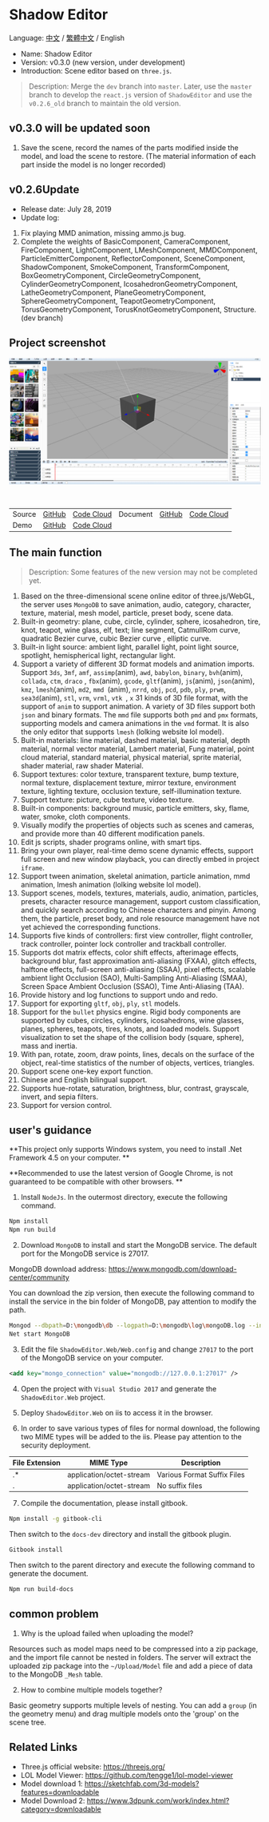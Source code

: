 # Shadow Editor

Language: [中文](README.md) / [繁體中文](README-tw.md) / English

* Name: Shadow Editor
* Version: v0.3.0 (new version, under development)
* Introduction: Scene editor based on `three.js`.

> Description: Merge the `dev` branch into `master`. Later, use the `master` branch to develop the `react.js` version of `ShadowEditor` and use the `v0.2.6_old` branch to maintain the old version.

## v0.3.0 will be updated soon

1. Save the scene, record the names of the parts modified inside the model, and load the scene to restore. (The material information of each part inside the model is no longer recorded)

## v0.2.6Update

* Release date: July 28, 2019
* Update log:

1. Fix playing MMD animation, missing ammo.js bug.
2. Complete the weights of BasicComponent, CameraComponent, FireComponent, LightComponent, LMeshComponent, MMDComponent, ParticleEmitterComponent, ReflectorComponent, SceneComponent, ShadowComponent, SmokeComponent, TransformComponent, BoxGeometryComponent, CircleGeometryComponent, CylinderGeometryComponent, IcosahedronGeometryComponent, LatheGeometryComponent, PlaneGeometryComponent, SphereGeometryComponent, TeapotGeometryComponent, TorusGeometryComponent, TorusKnotGeometryComponent, Structure. (dev branch)

## Project screenshot

![image](images/scene20190803.png)

<table>
    <tr>
        <td>Source</td>
        <td><a href="https://github.com/tengge1/ShadowEditor">GitHub</a></td>
        <td><a href="https://gitee.com/tengge1/ShadowEditor">Code Cloud</a></td>
        <td>Document</td>
        <td><a href="https://tengge1.github.io/ShadowEditor/">GitHub</a></td>
        <td><a href="https://tengge1.gitee.io/shadoweditor/">Code Cloud</a></td>
    </tr>
    <tr>
        <td>Demo</td>
        <td><a href="https://tengge1.github.io/ShadowEditor-examples/">GitHub</a></td>
        <td><a href="http://tengge1.gitee.io/shadoweditor-examples/">Code Cloud</a></td>
        <td></td>
        <td></td>
        <td></td>
    </tr>
</table>

## The main function

> Description: Some features of the new version may not be completed yet.

1. Based on the three-dimensional scene online editor of three.js/WebGL, the server uses `MongoDB` to save animation, audio, category, character, texture, material, mesh model, particle, preset body, scene data.
2. Built-in geometry: plane, cube, circle, cylinder, sphere, icosahedron, tire, knot, teapot, wine glass, elf, text; line segment, CatmullRom curve, quadratic Bezier curve, cubic Bezier curve , elliptic curve.
3. Built-in light source: ambient light, parallel light, point light source, spotlight, hemispherical light, rectangular light.
4. Support a variety of different 3D format models and animation imports. Support `3ds`, `3mf`, `amf`, `assimp`(anim), `awd`, `babylon`, `binary`, `bvh`(anim), `collada`, `ctm`, `draco` , `fbx`(anim), `gcode`, `gltf`(anim), `js`(anim), `json`(anim), `kmz`, `lmesh`(anim), `md2`, `mmd `(anim), `nrrd`, `obj`, `pcd`, `pdb`, `ply`, `prwm`, `sea3d`(anim), `stl`, `vrm`, `vrml`, `vtk `, `x` 31 kinds of 3D file format, with the support of `anim` to support animation. A variety of 3D files support both `json` and binary formats. The `mmd` file supports both `pmd` and `pmx` formats, supporting models and camera animations in the `vmd` format. It is also the only editor that supports `lmesh` (lolking website lol model).
5. Built-in materials: line material, dashed material, basic material, depth material, normal vector material, Lambert material, Fung material, point cloud material, standard material, physical material, sprite material, shader material, raw shader Material.
6. Support textures: color texture, transparent texture, bump texture, normal texture, displacement texture, mirror texture, environment texture, lighting texture, occlusion texture, self-illumination texture.
7. Support texture: picture, cube texture, video texture.
8. Built-in components: background music, particle emitters, sky, flame, water, smoke, cloth components.
9. Visually modify the properties of objects such as scenes and cameras, and provide more than 40 different modification panels.
10. Edit js scripts, shader programs online, with smart tips.
11. Bring your own player, real-time demo scene dynamic effects, support full screen and new window playback, you can directly embed in project `iframe`.
12. Support tween animation, skeletal animation, particle animation, mmd animation, lmesh animation (lolking website lol model).
13. Support scenes, models, textures, materials, audio, animation, particles, presets, character resource management, support custom classification, and quickly search according to Chinese characters and pinyin. Among them, the particle, preset body, and role resource management have not yet achieved the corresponding functions.
14. Supports five kinds of controllers: first view controller, flight controller, track controller, pointer lock controller and trackball controller.
15. Supports dot matrix effects, color shift effects, afterimage effects, background blur, fast approximation anti-aliasing (FXAA), glitch effects, halftone effects, full-screen anti-aliasing (SSAA), pixel effects, scalable ambient light Occlusion (SAO), Multi-Sampling Anti-Aliasing (SMAA), Screen Space Ambient Occlusion (SSAO), Time Anti-Aliasing (TAA).
16. Provide history and log functions to support undo and redo.
17. Support for exporting `gltf`, `obj`, `ply`, `stl` models.
18. Support for the `bullet` physics engine. Rigid body components are supported by cubes, circles, cylinders, icosahedrons, wine glasses, planes, spheres, teapots, tires, knots, and loaded models. Support visualization to set the shape of the collision body (square, sphere), mass and inertia.
19. With pan, rotate, zoom, draw points, lines, decals on the surface of the object, real-time statistics of the number of objects, vertices, triangles.
20. Support scene one-key export function.
21. Chinese and English bilingual support.
22. Supports hue-rotate, saturation, brightness, blur, contrast, grayscale, invert, and sepia filters.
23. Support for version control.

## user's guidance

**This project only supports Windows system, you need to install .Net Framework 4.5 on your computer. **

**Recommended to use the latest version of Google Chrome, is not guaranteed to be compatible with other browsers. **

1. Install `NodeJs`. In the outermost directory, execute the following command.

```bash
Npm install
Npm run build
```

2. Download `MongoDB` to install and start the MongoDB service. The default port for the MongoDB service is 27017.

MongoDB download address: https://www.mongodb.com/download-center/community

You can download the zip version, then execute the following command to install the service in the bin folder of MongoDB, pay attention to modify the path.

```bash
Mongod --dbpath=D:\mongodb\db --logpath=D:\mongodb\log\mongoDB.log --install --serviceName MongoDB
Net start MongoDB
```

3. Edit the file `ShadowEditor.Web/Web.config` and change `27017` to the port of the MongoDB service on your computer.

```xml
<add key="mongo_connection" value="mongodb://127.0.0.1:27017" />
```

4. Open the project with `Visual Studio 2017` and generate the `ShadowEditor.Web` project.

5. Deploy `ShadowEditor.Web` on iis to access it in the browser.

6. In order to save various types of files for normal download, the following two MIME types will be added to the iis. Please pay attention to the security deployment.

| File Extension | MIME Type | Description |
| --------- | -------- | ---- |
| .* | application/octet-stream | Various Format Suffix Files |
| . | application/octet-stream | No suffix files |

7. Compile the documentation, please install gitbook.

```bash
Npm install -g gitbook-cli
```

Then switch to the `docs-dev` directory and install the gitbook plugin.

```bash
Gitbook install
```

Then switch to the parent directory and execute the following command to generate the document.

```bash
Npm run build-docs
```

## common problem

1. Why is the upload failed when uploading the model?

Resources such as model maps need to be compressed into a zip package, and the import file cannot be nested in folders. The server will extract the uploaded zip package into the `~/Upload/Model` file and add a piece of data to the MongoDB `_Mesh` table.

2. How to combine multiple models together?

Basic geometry supports multiple levels of nesting. You can add a `group` (in the geometry menu) and drag multiple models onto the 'group' on the scene tree.

## Related Links

* Three.js official website: https://threejs.org/
* LOL Model Viewer: https://github.com/tengge1/lol-model-viewer
* Model download 1: https://sketchfab.com/3d-models?features=downloadable
* Model Download 2: https://www.3dpunk.com/work/index.html?category=downloadable